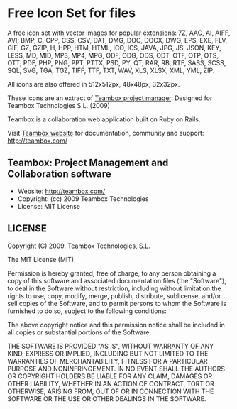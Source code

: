 Free Icon Set for files
================================

A free icon set with vector images for popular extensions:
7Z, AAC, AI, AIFF, AVI, BMP, C, CPP, CSS, CSV, DAT, DMG,
DOC, DOCX, DWG, EPS, EXE, FLV, GIF, GZ, GZIP, H, HPP,
HTM, HTML, ICO, ICS, JAVA, JPG, JS, JSON, KEY, LESS, MD,
MID, MP3, MP4, MPG, ODF, ODG, ODS, ODT, OTF, OTP, OTS, OTT,
PDF, PHP, PNG, PPT, PTTX, PSD, PY, QT, RAR, RB, RTF, SASS,
SCSS, SQL, SVG, TGA, TGZ, TIFF, TTF, TXT, WAV, XLS, XLSX,
XML, YML, ZIP.

All icons are also offered in 512x512px, 48x48px, 32x32px.

These icons are an extract of [Teambox project manager](http://www.teambox.com/ "Project Management").
Designed for Teambox Technologies S.L. (2009)

Teambox is a collaboration web application built on Ruby on Rails.

Visit [Teambox website](http://teambox.com/ "Project Management")
for documentation, community and support: <http://teambox.com/>

Teambox: Project Management and Collaboration software
-------

- Website: <http://teambox.com/>
- Copyright: (cc) 2009 Teambox Technologies
- License: MIT License

LICENSE
-------

Copyright (C) 2009. Teambox Technologies, S.L.

The MIT License (MIT)

Permission is hereby granted, free of charge, to any person obtaining a copy
of this software and associated documentation files (the "Software"), to deal
in the Software without restriction, including without limitation the rights
to use, copy, modify, merge, publish, distribute, sublicense, and/or sell
copies of the Software, and to permit persons to whom the Software is
furnished to do so, subject to the following conditions:

The above copyright notice and this permission notice shall be included in
all copies or substantial portions of the Software.

THE SOFTWARE IS PROVIDED "AS IS", WITHOUT WARRANTY OF ANY KIND, EXPRESS OR
IMPLIED, INCLUDING BUT NOT LIMITED TO THE WARRANTIES OF MERCHANTABILITY,
FITNESS FOR A PARTICULAR PURPOSE AND NONINFRINGEMENT. IN NO EVENT SHALL THE
AUTHORS OR COPYRIGHT HOLDERS BE LIABLE FOR ANY CLAIM, DAMAGES OR OTHER
LIABILITY, WHETHER IN AN ACTION OF CONTRACT, TORT OR OTHERWISE, ARISING FROM,
OUT OF OR IN CONNECTION WITH THE SOFTWARE OR THE USE OR OTHER DEALINGS IN
THE SOFTWARE.
